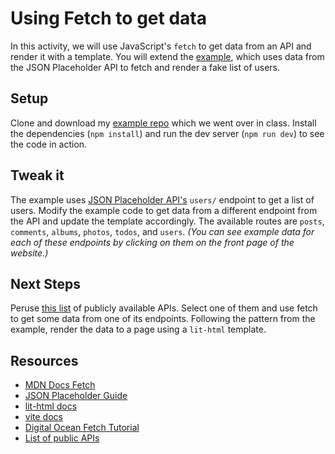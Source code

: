 # Using Fetch to get data

In this activity, we will use JavaScript's `fetch` to get data from an API and
render it with a template. You will extend the
[example](https://github.com/branchwelder/example-fetch), which uses data from
the JSON Placeholder API to fetch and render a fake list of users.

## Setup

Clone and download my
[example repo](https://github.com/branchwelder/example-fetch) which we went over
in class. Install the dependencies (`npm install`) and run the dev server
(`npm run dev`) to see the code in action.

## Tweak it

The example uses [JSON Placeholder API's](https://jsonplaceholder.typicode.com/)
`users/` endpoint to get a list of users. Modify the example code to get data
from a different endpoint from the API and update the template accordingly. The
available routes are `posts`, `comments`, `albums`, `photos`, `todos`, and
`users`. _(You can see example data for each of these endpoints by clicking on
them on the front page of the website.)_

## Next Steps

Peruse [this list](https://github.com/public-apis/public-apis) of publicly
available APIs. Select one of them and use fetch to get some data from one of
its endpoints. Following the pattern from the example, render the data to a page
using a `lit-html` template.

## Resources

- [MDN Docs Fetch](https://developer.mozilla.org/en-US/docs/Web/API/Fetch_API)
- [JSON Placeholder Guide](https://jsonplaceholder.typicode.com/guide/)
- [lit-html docs](https://lit.dev/docs/libraries/standalone-templates/)
- [vite docs](https://vitejs.dev/guide/)
- [Digital Ocean Fetch Tutorial](https://www.digitalocean.com/community/tutorials/how-to-use-the-javascript-fetch-api-to-get-data)
- [List of public APIs](https://github.com/public-apis/public-apis)
